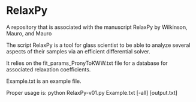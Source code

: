 # RelaxPy
A repository that is associated with the manuscript RelaxPy by Wilkinson, Mauro, and Mauro

The script RelaxPy is a tool for glass scientist to be able to analyze several aspects of their samples via an efficient 
differential solver.

It relies on the fit_params_PronyToKWW.txt file for a database for associated relaxation coefficients.

Example.txt is an example file.

Proper usage is:
  python RelaxPy-v01.py Example.txt [-all] [output.txt]
